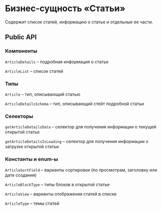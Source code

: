 # Бизнес-сущность «Статьи»

Содержит список статей, информацию о статье и отдельные ее части.

## Public API

### Компоненты

`ArticleDetails` – подробная информация о статье

`ArticleList` – список статей

### Типы

`Article` – тип, описывающий статью

`ArticleDetailsSchema` – тип, описывающий стейт подробной статьи

### Селекторы

`getArticleDetailsData` – селектор для получения информации о текущей открытой статье

`getArticleDetailsIsLoading` – селектор для получения информации о загрузке открытой статьи

### Константы и enum-ы

`ArticleSortField` – варианты сортировки (по просмотрам, заголовку или дате создания)

`ArticleBlockType` – типы блоков в открытой статье

`ArticleView` – варианты отображения статей в списке

`ArticleType` – темы статей
